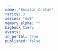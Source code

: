 ```yaml
---
name: "Senator Cretak"
rarity: 3
series: "ds9"
memory_alpha: ""
bigbook_tier:
events:
in_portal: true
published: false
---
```

